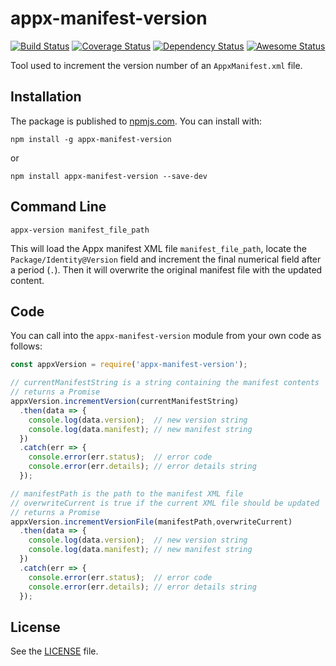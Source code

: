 # appx-manifest-version

[![Build Status](https://travis-ci.org/adrianba/appx-manifest-version.svg?branch=master)](https://travis-ci.org/adrianba/appx-manifest-version)
[![Coverage Status](https://coveralls.io/repos/github/adrianba/appx-manifest-version/badge.svg)](https://coveralls.io/github/adrianba/appx-manifest-version)
[![Dependency Status](https://david-dm.org/adrianba/appx-manifest-version.svg)](https://david-dm.org/adrianba/appx-manifest-version)
[![Awesome Status](https://adebateman.org/badges/awesome.svg)](https://adebateman.org/)

Tool used to increment the version number of an `AppxManifest.xml` file.

## Installation

The package is published to [npmjs.com](https://www.npmjs.com/package/appx-manifest-version).
You can install with:

    npm install -g appx-manifest-version

or

    npm install appx-manifest-version --save-dev

## Command Line

    appx-version manifest_file_path

This will load the Appx manifest XML file `manifest_file_path`, locate
the `Package/Identity@Version` field and increment the final numerical
field after a period (`.`). Then it will overwrite the original manifest
file with the updated content.

## Code

You can call into the `appx-manifest-version` module from your own code
as follows:

```javascript
const appxVersion = require('appx-manifest-version');

// currentManifestString is a string containing the manifest contents
// returns a Promise
appxVersion.incrementVersion(currentManifestString)
  .then(data => {
    console.log(data.version);  // new version string
    console.log(data.manifest); // new manifest string
  })
  .catch(err => {
    console.error(err.status);  // error code
    console.error(err.details); // error details string
  });

// manifestPath is the path to the manifest XML file
// overwriteCurrent is true if the current XML file should be updated
// returns a Promise
appxVersion.incrementVersionFile(manifestPath,overwriteCurrent)
  .then(data => {
    console.log(data.version);  // new version string
    console.log(data.manifest); // new manifest string
  })
  .catch(err => {
    console.error(err.status);  // error code
    console.error(err.details); // error details string
  });
```

## License

See the [LICENSE](LICENSE) file.